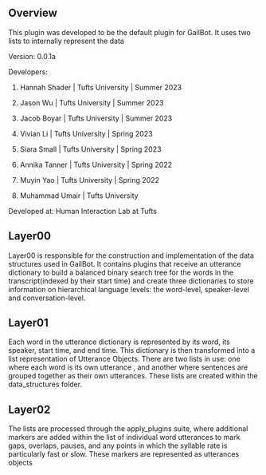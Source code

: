 ## Overview

This plugin was developed to be the default plugin for GailBot. It uses two
lists to internally represent the data

Version: 0.0.1a

Developers:
1. Hannah Shader | Tufts University | Summer 2023
2. Jason Wu | Tufts University | Summer 2023
3. Jacob Boyar | Tufts University | Summer 2023

4. Vivian Li | Tufts University | Spring 2023
5. Siara Small | Tufts University | Spring 2023

6. Annika Tanner | Tufts University | Spring 2022
7. Muyin Yao | Tufts University | Spring 2022
8. Muhammad Umair | Tufts University

Developed at: Human Interaction Lab at Tufts

## Layer00
Layer00 is responsible for the construction and implementation of the data 
structures used in GailBot. It contains plugins that receive an utterance 
dictionary to build a balanced binary search tree for the words in the 
transcript(indexed by their start time) and create three dictionaries to store 
information on hierarchical language levels: the word-level, speaker-level and 
conversation-level.

## Layer01
Each word in the utterance dictionary is represented by its word, its speaker,
start time, and end time. This dictionary is then transformed into a list
representation of Utterance Objects. There are two lists in use: one where each
word is its own utterance , and another where sentences are grouped together
as their own utterances. These lists are created within the data_structures
folder.

## Layer02
The lists are processed through the apply_plugins suite, where additional
markers are added within the list of individual word utterances to mark
gaps, overlaps, pauses, and any points in which the syllable rate is 
particularly fast or slow. These markers are represented as utterances objects
